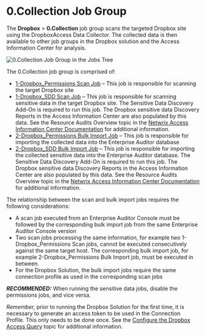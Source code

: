 # 0.Collection Job Group

The **Dropbox** > **0.Collection** job group scans the targeted Dropbox site using the DropboxAccess
Data Collector. The collected data is then available to other job groups in the Dropbox solution and
the Access Information Center for analysis.

![0.Collection Job Group in the Jobs Tree](/img/versioned_docs/accessanalyzer_11.6/accessanalyzer/admin/hostmanagement/jobstree.webp)

The 0.Collection job group is comprised of:

- [1-Dropbox_Permissions Scan Job](/docs/accessanalyzer/11.6/accessanalyzer/solutions/dropbox/collection/1-dropbox_permissions_scan.md)
  – This job is responsible for scanning the target Dropbox site
- [1-Dropbox_SDD Scan Job](/docs/accessanalyzer/11.6/accessanalyzer/solutions/dropbox/collection/1-dropbox_sdd_scan.md)
  – This job is responsible for scanning sensitive data in the target Dropbox site. The Sensitive
  Data Discovery Add-On is required to run this job. The Dropbox sensitive data Discovery Reports in
  the Access Information Center are also populated by this data. See the Resource Audits Overview
  topic in the
  [Netwrix Access Information Center Documentation](https://helpcenter.netwrix.com/category/accessinformationcenter)
  for additional information.
- [2-Dropbox_Permissions Bulk Import Job](/docs/accessanalyzer/11.6/accessanalyzer/solutions/dropbox/collection/2-dropbox_permissions_bulk_import.md)
  – This job is responsible for importing the collected data into the Enterprise Auditor database
- [2-Dropbox_SDD Bulk Import Job](/docs/accessanalyzer/11.6/accessanalyzer/solutions/dropbox/collection/2-dropbox_sdd_bulk_import.md)
  – This job is responsible for importing the collected sensitive data into the Enterprise Auditor
  database. The Sensitive Data Discovery Add-On is required to run this job. The Dropbox sensitive
  data Discovery Reports in the Access Information Center are also populated by this data. See the
  Resource Audits Overview topic in the
  [Netwrix Access Information Center Documentation](https://helpcenter.netwrix.com/category/accessinformationcenter)
  for additional information.

The relationship between the scan and bulk import jobs requires the following considerations:

- A scan job executed from an Enterprise Auditor Console must be followed by the corresponding bulk
  import job from the same Enterprise Auditor Console version
- Two scan jobs processing the same information, for example two 1-Dropbox_Permissions Scan jobs,
  cannot be executed consecutively against the same target host. The corresponding bulk import job,
  for example 2-Dropbox_Permissions Bulk Import job, must be executed in between.
- For the Dropbox Solution, the bulk import jobs require the same connection profile as used in the
  corresponding scan jobs

**_RECOMMENDED:_** When running the sensitive data jobs, disable the permissions jobs, and vice
versa.

_Remember,_ prior to running the Dropbox Solution for the first time, it is necessary to generate an
access token to be used in the Connection Profile. This only needs to be done once. See the
[Configure the Dropbox Access Query](/docs/accessanalyzer/11.6/accessanalyzer/solutions/dropbox/collection/1-dropbox_permissions_scan.md#configure-the-dropbox-access-query)
topic for additional information.

